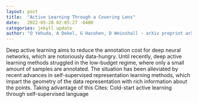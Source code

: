 ```yaml
---
layout: post
title:  "Active Learning Through a Covering Lens"
date:   2022-05-28 02:05:27 -0400
categories: jekyll update
author: "O Yehuda, A Dekel, G Hacohen, D Weinshall - arXiv preprint arXiv:2205.11320, 2022"
---
```

Deep active learning aims to reduce the annotation cost for deep neural networks, which are notoriously data-hungry. Until recently, deep active learning methods struggled in the low-budget regime, where only a small amount of samples are annotated. The situation has been alleviated by recent advances in self-supervised representation learning methods, which impart the geometry of the data representation with rich information about the points. Taking advantage of this  Cites: Cold-start active learning through self-supervised language 